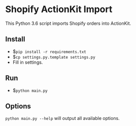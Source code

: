 # Shopify ActionKit Import

This Python 3.6 script imports Shopify orders into ActionKit.

## Install

* $`pip install -r requirements.txt`
* $`cp settings.py.template settings.py`
* Fill in settings.

## Run

* $`python main.py`

## Options

`python main.py --help` will output all available options.

